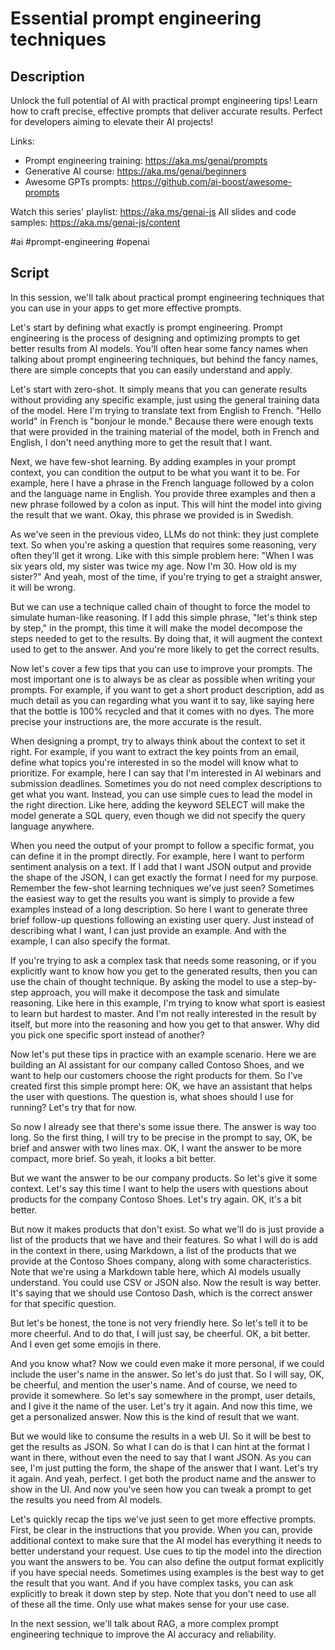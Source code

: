 # Essential prompt engineering techniques

## Description

Unlock the full potential of AI with practical prompt engineering tips! Learn how to craft precise, effective prompts that deliver accurate results. Perfect for developers aiming to elevate their AI projects!

Links:
- Prompt engineering training: https://aka.ms/genai/prompts
- Generative AI course: https://aka.ms/genai/beginners
- Awesome GPTs prompts: https://github.com/ai-boost/awesome-prompts

Watch this series' playlist: https://aka.ms/genai-js
All slides and code samples: https://aka.ms/genai-js/content

#ai #prompt-engineering #openai

## Script

In this session, we'll talk about practical prompt engineering techniques that you can use in your apps to get more effective prompts.

Let's start by defining what exactly is prompt engineering. Prompt engineering is the process of designing and optimizing prompts to get better results from AI models. You'll often hear some fancy names when talking about prompt engineering techniques, but behind the fancy names, there are simple concepts that you can easily understand and apply.

Let's start with zero-shot. It simply means that you can generate results without providing any specific example, just using the general training data of the model. Here I'm trying to translate text from English to French. "Hello world" in French is "bonjour le monde." Because there were enough texts that were provided in the training material of the model, both in French and English, I don't need anything more to get the result that I want.

Next, we have few-shot learning. By adding examples in your prompt context, you can condition the output to be what you want it to be. For example, here I have a phrase in the French language followed by a colon and the language name in English. You provide three examples and then a new phrase followed by a colon as input. This will hint the model into giving the result that we want. Okay, this phrase we provided is in Swedish.

As we've seen in the previous video, LLMs do not think: they just complete text. So when you're asking a question that requires some reasoning, very often they'll get it wrong. Like with this simple problem here: "When I was six years old, my sister was twice my age. Now I'm 30. How old is my sister?" And yeah, most of the time, if you're trying to get a straight answer, it will be wrong. 

But we can use a technique called chain of thought to force the model to simulate human-like reasoning. If I add this simple phrase, "let's think step by step," in the prompt, this time it will make the model decompose the steps needed to get to the results. By doing that, it will augment the context used to get to the answer. And you're more likely to get the correct results.

Now let's cover a few tips that you can use to improve your prompts. The most important one is to always be as clear as possible when writing your prompts. For example, if you want to get a short product description, add as much detail as you can regarding what you want it to say, like saying here that the bottle is 100% recycled and that it comes with no dyes. The more precise your instructions are, the more accurate is the result.

When designing a prompt, try to always think about the context to set it right. For example, if you want to extract the key points from an email, define what topics you're interested in so the model will know what to prioritize. For example, here I can say that I'm interested in AI webinars and submission deadlines. Sometimes you do not need complex descriptions to get what you want. Instead, you can use simple cues to lead the model in the right direction. Like here, adding the keyword SELECT will make the model generate a SQL query, even though we did not specify the query language anywhere.

When you need the output of your prompt to follow a specific format, you can define it in the prompt directly. For example, here I want to perform sentiment analysis on a text. If I add that I want JSON output and provide the shape of the JSON, I can get exactly the format I need for my purpose. Remember the few-shot learning techniques we've just seen? Sometimes the easiest way to get the results you want is simply to provide a few examples instead of a long description. So here I want to generate three brief follow-up questions following an existing user query. Just instead of describing what I want, I can just provide an example. And with the example, I can also specify the format.

If you're trying to ask a complex task that needs some reasoning, or if you explicitly want to know how you get to the generated results, then you can use the chain of thought technique. By asking the model to use a step-by-step approach, you will make it decompose the task and simulate reasoning. Like here in this example, I'm trying to know what sport is easiest to learn but hardest to master. And I'm not really interested in the result by itself, but more into the reasoning and how you get to that answer. Why did you pick one specific sport instead of another?

Now let's put these tips in practice with an example scenario. Here we are building an AI assistant for our company called Contoso Shoes, and we want to help our customers choose the right products for them. So I've created first this simple prompt here: OK, we have an assistant that helps the user with questions. The question is, what shoes should I use for running? Let's try that for now.

So now I already see that there's some issue there. The answer is way too long. So the first thing, I will try to be precise in the prompt to say, OK, be brief and answer with two lines max. OK, I want the answer to be more compact, more brief. So yeah, it looks a bit better.

But we want the answer to be our company products. So let's give it some context. Let's say this time I want to help the users with questions about products for the company Contoso Shoes. Let's try again. OK, it's a bit better.

But now it makes products that don't exist. So what we'll do is just provide a list of the products that we have and their features. So what I will do is add in the context in there, using Markdown, a list of the products that we provide at the Contoso Shoes company, along with some characteristics. Note that we're using a Markdown table here, which AI models usually understand. You could use CSV or JSON also. Now the result is way better. It's saying that we should use Contoso Dash, which is the correct answer for that specific question.

But let's be honest, the tone is not very friendly here. So let's tell it to be more cheerful. And to do that, I will just say, be cheerful. OK, a bit better. And I even get some emojis in there.

And you know what? Now we could even make it more personal, if we could include the user's name in the answer. So let's do just that. So I will say, OK, be cheerful, and mention the user's name. And of course, we need to provide it somewhere. So let's say somewhere in the prompt, user details, and I give it the name of the user. Let's try it again. And now this time, we get a personalized answer. Now this is the kind of result that we want.

But we would like to consume the results in a web UI. So it will be best to get the results as JSON. So what I can do is that I can hint at the format I want in there, without even the need to say that I want JSON. As you can see, I'm just putting the form, the shape of the answer that I want. Let's try it again. And yeah, perfect. I get both the product name and the answer to show in the UI. And now you've seen how you can tweak a prompt to get the results you need from AI models.

Let's quickly recap the tips we've just seen to get more effective prompts. First, be clear in the instructions that you provide. When you can, provide additional context to make sure that the AI model has everything it needs to better understand your request. Use cues to tip the model into the direction you want the answers to be. You can also define the output format explicitly if you have special needs. Sometimes using examples is the best way to get the result that you want. And if you have complex tasks, you can ask explicitly to break it down step by step. Note that you don't need to use all of these all the time. Only use what makes sense for your use case.

In the next session, we'll talk about RAG, a more complex prompt engineering technique to improve the AI accuracy and reliability.
